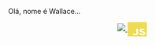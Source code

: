 Olá, nome é Wallace...

<div align="center">
  <a href="https://github.com/wallaceFe">
  <img height="180em" src="https://github-readme-stats.vercel.app/api?username=wallaceFe&show_icons=true&theme=dracula&include_all_commits=true&count_private=true"/>
 <img align="center" alt="Rafa-Js" height="30" width="40" src="https://raw.githubusercontent.com/devicons/devicon/master/icons/javascript/javascript-plain.svg">
</div>
